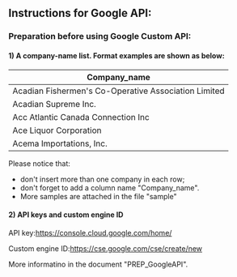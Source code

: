 
## Instructions for Google API:


### Preparation before using Google Custom API:

#### 1) A company-name list. Format examples are shown as below:

| Company_name |
| ------------ |
| Acadian Fishermen's Co-Operative Association Limited |
| Acadian Supreme Inc. |
| Acc Atlantic Canada Connection Inc |
| Ace Liquor Corporation |
| Acema Importations, Inc. |
		
Please notice that: 
- don't insert more than one company in each row; 
- don't forget to add a column name "Company_name". 
- More samples are attached in the file "sample"

#### 2) API keys and custom engine ID

API key:https://console.cloud.google.com/home/

Custom engine ID:https://cse.google.com/cse/create/new


More informatino in the document "PREP_GoogleAPI".
